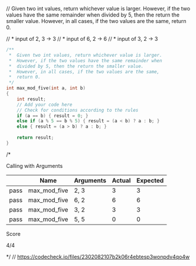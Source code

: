 // Given two int values, return whichever value is larger. However, if the two values have the same remainder when divided by 5, then the return the smaller value. However, in all cases, if the two values are the same, return 0.

// * input of 2, 3 → 3
// * input of 6, 2 → 6
// * input of 3, 2 → 3

```cpp
/**
 *  Given two int values, return whichever value is larger. 
 *  However, if the two values have the same remainder when 
 *  divided by 5, then the return the smaller value. 
 *  However, in all cases, if the two values are the same, 
 *  return 0.
 */
int max_mod_five(int a, int b)
{
    int result;
    // Add your code here
    // Check for conditions according to the rules
    if (a == b) { result = 0; }
    else if (a % 5 == b % 5) { result = (a < b) ? a : b; }
    else { result = (a > b) ? a : b; }
    
    return result;
}
```
/*

Calling with Arguments

| |Name|Arguments|Actual|Expected|
|---|---|---|---|---|
|pass|max_mod_five|2, 3|3|3|
|pass|max_mod_five|6, 2|6|6|
|pass|max_mod_five|3, 2|3|3|
|pass|max_mod_five|5, 5|0|0|

Score

4/4

\*/
// https://codecheck.io/files/2302082107b2k06r4ebtesp3wonpdv4qo4w